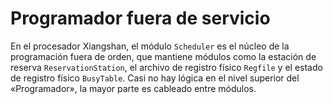 # Programador fuera de servicio

En el procesador Xiangshan, el módulo `Scheduler` es el núcleo de la programación fuera de orden, que mantiene módulos como la estación de reserva `ReservationStation`, el archivo de registro físico `Regfile` y el estado de registro físico `BusyTable`. Casi no hay lógica en el nivel superior del «Programador», la mayor parte es cableado entre módulos.
